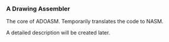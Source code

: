 ### A Drawing Assembler

The core of ADOASM. Temporarily translates the code to NASM.

A detailed description will be created later.
